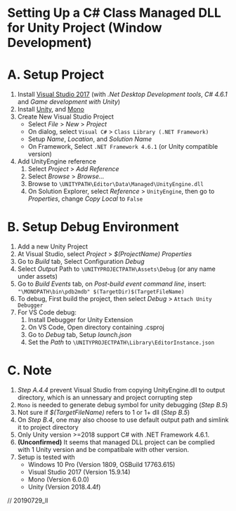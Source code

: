 # Setting Up a C# Class Managed DLL for Unity Project (Window Development)

# A. Setup Project
1. Install [Visual Studio 2017](https://visualstudio.microsoft.com/vs/older-downloads/) 
   (with *.Net Desktop Development tools*, *C# 4.6.1* and *Game development with Unity*) 
2. Install [Unity](https://unity3d.com/get-unity/download), and 
   [Mono](https://www.mono-project.com/download/stable/)
3. Create New Visual Studio Project
   - Select *File* > *New* > *Project*
   - On dialog, select `Visual C#` > `Class Library (.NET Framework)`
   - Setup *Name*, *Location*, and *Solution Name*
   - On Framework, Select `.NET Framework 4.6.1` (or Unity compatible version)
4. Add UnityEngine reference
   1. Select *Project* > *Add Reference*
   2. Select *Browse* > *Browse...*
   3. Browse to `\UNITYPATH\Editor\Data\Managed\UnityEngine.dll`
   4. On Solution Explorer, select *Reference* > `UnityEngine`, then go to 
      *Properties*, change *Copy Local* to `False`

# B. Setup Debug Environment
1. Add a new Unity Project
2. At Visual Studio, select *Project* > *$(ProjectName) Properties*
3. Go to *Build* tab, Select Configuration *Debug*
4. Select *Output* Path to `\UNITYPROJECTPATH\Assets\Debug` (or any name under assets)
5. Go to *Build Events* tab, on *Post-build event command line*, insert: 
   `"\MONOPATH\bin\pdb2mdb" $(TargetDir)$(TargetFileName)`
6. To debug, First build the project, then select *Debug* > `Attach Unity Debugger`
7. For VS Code debug:
   1. Install Debugger for Unity Extension
   2. On VS Code, Open directory containing .csproj
   3. Go to *Debug* tab, Setup *launch.json*
   4. Set the *Path* to `\UNITYPROJECTPATH\Library\EditorInstance.json`

# C. Note
1. *Step A.4.4* prevent Visual Studio from copying UnityEngine.dll to output 
  directory, which is an unnessary and project corrupting step
2. `Mono` is needed to generate debug symbol for unity debugging (*Step B.5*)
3. Not sure if *$(TargetFileName)* refers to 1 or 1+ dll (*Step B.5*)
4. On *Step B.4*, one may also choose to use default output path and simlink it
   to project directory
5. Only Unity version >=2018 support C# with .NET Framework 4.6.1.
6. **(Unconfirmed)** It seems that managed DLL project can be complied with 1 
  Unity version and be compatibale with other version.
7. Setup is tested with 
   - Windows 10 Pro (Version 1809, OSBuild 17763.615)
   - Visual Studio 2017 (Version 15.9.14)
   - Mono (Version 6.0.0)
   - Unity (Version 2018.4.4f)

// 20190729_ll
